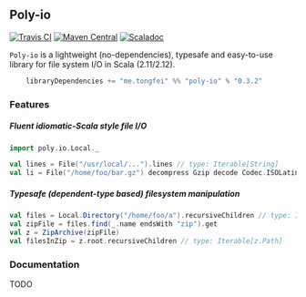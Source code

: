 ## Poly-io 

[![Travis CI](https://img.shields.io/travis/USER/REPO.svg?style=flat-square)](https://travis-ci.org/ctongfei/poly-io)
[![Maven Central](https://img.shields.io/maven-central/v/me.tongfei/poly-io_2.12.svg?style=flat-square)](https://maven-badges.herokuapp.com/maven-central/me.tongfei/poly-io_2.12)
[![Scaladoc](https://img.shields.io/badge/javadoc.io-v0.3.2-ff69b4.svg?style=flat-square)](https://www.javadoc.io/doc/me.tongfei/poly-io_2.12)

`Poly-io` is a lightweight (no-dependencies), typesafe and easy-to-use library for file system I/O in Scala (2.11/2.12). 

```scala
    libraryDependencies += "me.tongfei" %% "poly-io" % "0.3.2"
```
### Features

##### Fluent idiomatic-Scala style file I/O
```scala
import poly.io.Local._

val lines = File("/usr/local/...").lines // type: Iterable[String]
val li = File("/home/foo/bar.gz") decompress Gzip decode Codec.ISOLatin1 linesIterator // type: Iterator[String]
```

##### Typesafe (dependent-type based) filesystem manipulation
```scala
val files = Local.Directory("/home/foo/a").recursiveChildren // type: Iterable[Local.Path]
val zipFile = files.find(_.name endsWith "zip").get
val z = ZipArchive(zipFile)
val filesInZip = z.root.recursiveChildren // type: Iterable[z.Path]
```

### Documentation
TODO
